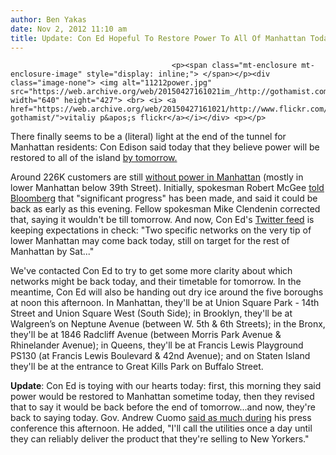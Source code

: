 ```yaml
---
author: Ben Yakas
date: Nov 2, 2012 11:10 am
title: Update: Con Ed Hopeful To Restore Power To All Of Manhattan Today, According To Cuomo
---
```


	
										<p><span class="mt-enclosure mt-enclosure-image" style="display: inline;"> </span></p><div class="image-none"> <img alt="11212power.jpg" src="https://web.archive.org/web/20150427161021im_/http://gothamist.com/attachments/byakas/11212power.jpg" width="640" height="427"> <br> <i> <a href="https://web.archive.org/web/20150427161021/http://www.flickr.com/photos/cityraven/8145912173/in/pool-gothamist/">vitaliy p&apos;s flickr</a></i></div> <p></p>

<p>There finally seems to be a (literal) light at the end of the tunnel for Manhattan residents: Con Edison said today that they believe power will be restored to all of the island <a href="https://web.archive.org/web/20150427161021/http://www.bloomberg.com/news/2012-11-02/con-ed-still-sees-full-manhattan-power-restoration-tomorrow.html">by tomorrow.</a> </p>

<p>Around 226K customers are still <a href="https://web.archive.org/web/20150427161021/http://www.coned.com/newsroom/news/pr20121102.asp">without power in Manhattan</a> (mostly in lower Manhattan below 39th Street). Initially, spokesman Robert McGee <a href="https://web.archive.org/web/20150427161021/http://www.bloomberg.com/news/2012-11-02/u-s-sends-marines-as-new-york-struggles-back-from-storm.html">told Bloomberg</a> that &quot;significant progress&quot; has been made, and said it could be back as early as this evening. Fellow spokesman Mike Clendenin corrected that, saying it wouldn&apos;t be till tomorrow. And now, Con Ed&apos;s <a href="https://web.archive.org/web/20150427161021/https://twitter.com/ConEdison/status/264371354722246656">Twitter feed</a> is keeping expectations in check: &quot;Two specific networks on the very tip of lower Manhattan may come back today, still on target for the rest of Manhattan by Sat...&quot;</p>

<p>We&apos;ve contacted Con Ed to try to get some more clarity about which networks might be back today, and their timetable for tomorrow. In the meantime, Con Ed will also be handing out dry ice around the five boroughs at noon this afternoon. In Manhattan, they&apos;ll be at Union Square Park - 14th Street and Union Square West (South Side); in Brooklyn, they&apos;ll be at Walgreen&#x2019;s on Neptune Avenue (between W. 5th &amp; 6th Streets); in the Bronx, they&apos;ll be at 1846 Radcliff Avenue (between Morris Park Avenue &amp; Rhinelander Avenue); in Queens, they&apos;ll be at Francis Lewis Playground PS130 (at Francis Lewis Boulevard &amp; 42nd Avenue); and on Staten Island they&apos;ll be at the entrance to Great Kills Park on Buffalo Street. </p>

<p><strong>Update</strong>: Con Ed is toying with our hearts today: first, this morning they said power would be restored to Manhattan sometime today, then they revised that to say it would be back before the end of tomorrow...and now, they&apos;re back to saying today. Gov. Andrew Cuomo <a href="https://web.archive.org/web/20150427161021/https://twitter.com/nytjim/status/264389583461036032">said as much during</a> his press conference this afternoon. He added, &quot;I&apos;ll call the utilities once a day until they can reliably deliver the product that they&apos;re selling to New Yorkers.&quot;</p>					
										
									
				